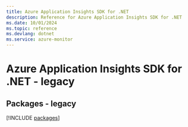 ```yaml
---
title: Azure Application Insights SDK for .NET
description: Reference for Azure Application Insights SDK for .NET
ms.date: 10/01/2024
ms.topic: reference
ms.devlang: dotnet
ms.service: azure-monitor
---
```

# Azure Application Insights SDK for .NET - legacy
## Packages - legacy
[!INCLUDE [packages](application-insights-index.md)]
